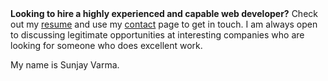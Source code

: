 <div class="alert">
<strong>Looking to hire a highly experienced and capable web developer?</strong>
Check out my <a href="/resume">resume</a> and use my <a href="/contact">contact</a> page to get in touch. I am always open to discussing legitimate opportunities at interesting companies who are looking for someone who does excellent work.
</div>

My name is Sunjay Varma.

